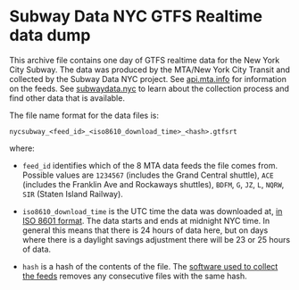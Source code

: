 # Subway Data NYC GTFS Realtime data dump

This archive file contains one day of GTFS realtime data
  for the New York City Subway.
The data was produced by the MTA/New York City Transit
  and collected by the Subway Data NYC project.
See [api.mta.info](https://api.mta.info) for information on the feeds.
See [subwaydata.nyc](https://subwaydata.nyc) to learn about the collection process
  and find other data that is available.

The file name format for the data files is:

    nycsubway_<feed_id>_<iso8610_download_time>_<hash>.gtfsrt

where:

- `feed_id` identifies which of the 8 MTA data feeds the file comes from.
  Possible values are `1234567` (includes the Grand Central shuttle),
  `ACE` (includes the Franklin Ave and Rockaways shuttles), 
  `BDFM`, `G`, `JZ`, `L`, `NQRW`, `SIR` (Staten Island Railway).

- `iso8610_download_time` is the UTC time the data was downloaded at,
  [in ISO 8601 format](https://en.wikipedia.org/wiki/ISO_8601).
  The data starts and ends at midnight NYC time.
  In general this means that there is 24 hours of data here, but on days
  where there is a daylight savings adjustment there will be 23 or 25 hours of data.

- `hash` is a hash of the contents of the file. The 
  [software used to collect the feeds](https://github.com/jamespfennell/hoard)
  removes any consecutive files with the same hash.

